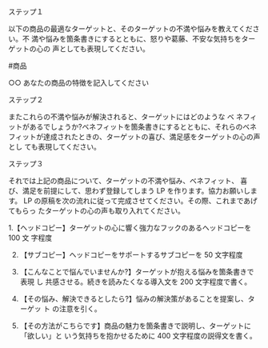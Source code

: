 ステップ１

以下の商品の最適なターゲットと、そのターゲットの不満や悩みを教えてください。不 満や悩みを箇条書きにするとともに、怒りや葛藤、不安な気持ちをターゲットの心の 声としても表現してください。

#商品

○○ あなたの商品の特徴を記入してください

ステップ２

またこれらの不満や悩みが解決されると、ターゲットにはどのような ベ ネフィットがあるでしょうか?ベネフィットを箇条書きにするとともに、それらのベネ フィットが達成されたときの、ターゲットの喜び、満足感をターゲットの心の声 とし ても表現してください。

ステップ３

それでは上記の商品について、ターゲットの不満や悩み、ベネフィット、 喜び、満足を前提にして、思わず登録してしまう LP を作ります。協力お願いします。 LP の原稿を次の流れに従って完成させてください。その際、これまであげてもらっ たターゲットの心の声も取り入れてください。

1.【ヘッドコピー】ターゲットの心に響く強力なフックのあるヘッドコピーを 100 文 字程度

2. 【サブコピー】ヘッドコピーをサポートするサブコピーを 50 文字程度

3. 【こんなことで悩んでいませんか?】ターゲットが抱える悩みを箇条書きで表現 し 共感させる。続きを読みたくなる導入文を 200 文字程度で書く。

4. 【その悩み、解決できるとしたら?】悩みの解決策があることを提案し、ターゲッ ト の注意を引く。

5. 【その方法がこちらです】商品の魅力を箇条書きで説明し、ターゲットに「欲しい」と いう気持ちを抱かせるために 400 文字程度の説得文を書く。

